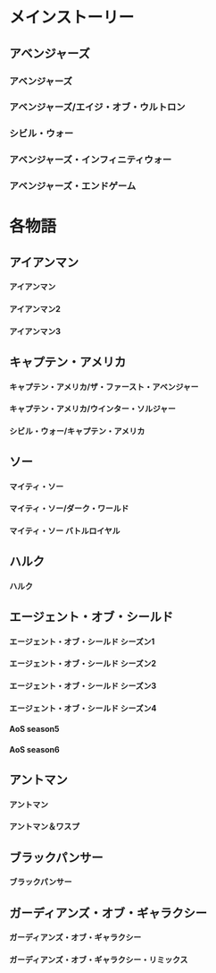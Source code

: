 # メインストーリー
## アベンジャーズ
### アベンジャーズ
### アベンジャーズ/エイジ・オブ・ウルトロン
### シビル・ウォー
### アベンジャーズ・インフィニティウォー
### アベンジャーズ・エンドゲーム

# 各物語
## アイアンマン
#### アイアンマン
#### アイアンマン2
#### アイアンマン3


## キャプテン・アメリカ
#### キャプテン・アメリカ/ザ・ファースト・アベンジャー
#### キャプテン・アメリカ/ウインター・ソルジャー
#### シビル・ウォー/キャプテン・アメリカ 

## ソー
#### マイティ・ソー 
#### マイティ・ソー/ダーク・ワールド
#### マイティ・ソー バトルロイヤル

## ハルク
#### ハルク

## エージェント・オブ・シールド
#### エージェント・オブ・シールド シーズン1
#### エージェント・オブ・シールド シーズン2
#### エージェント・オブ・シールド シーズン3
#### エージェント・オブ・シールド シーズン4
#### AoS season5
#### AoS season6

## アントマン
#### アントマン
#### アントマン＆ワスプ

## ブラックパンサー
#### ブラックパンサー

## ガーディアンズ・オブ・ギャラクシー
#### ガーディアンズ・オブ・ギャラクシー
#### ガーディアンズ・オブ・ギャラクシー・リミックス

